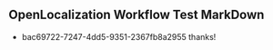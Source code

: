 ## OpenLocalization Workflow Test MarkDown
* bac69722-7247-4dd5-9351-2367fb8a2955 thanks!

<!--HONumber=Jul16_HO5-->



